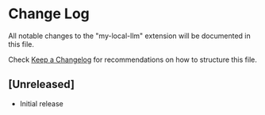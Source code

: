 # Change Log

All notable changes to the "my-local-llm" extension will be documented in this file.

Check [Keep a Changelog](http://keepachangelog.com/) for recommendations on how to structure this file.

## [Unreleased]

- Initial release